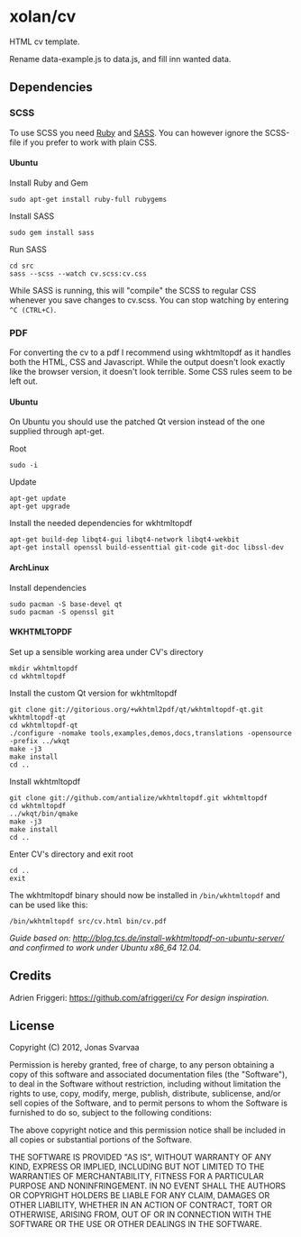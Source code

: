 # xolan/cv

HTML cv template.

Rename data-example.js to data.js, and fill inn wanted data.

## Dependencies

### SCSS

To use SCSS you need [Ruby](http://rubyinstaller.org/) and [SASS](http://sass-lang.com/). You can however ignore the SCSS-file if you prefer to work with plain CSS.

#### Ubuntu

Install Ruby and Gem

    sudo apt-get install ruby-full rubygems

Install SASS

    sudo gem install sass

Run SASS

    cd src
    sass --scss --watch cv.scss:cv.css

While SASS is running, this will "compile" the SCSS to regular CSS whenever you save changes to cv.scss. You can stop watching by entering `^C (CTRL+C)`.

### PDF

For converting the cv to a pdf I recommend using wkhtmltopdf as it handles both the HTML, CSS and Javascript. While the output doesn't look exactly like the browser version, it doesn't look terrible. Some CSS rules seem to be left out.

#### Ubuntu

On Ubuntu you should use the patched Qt version instead of the one supplied through apt-get.

Root

    sudo -i

Update

    apt-get update
    apt-get upgrade

Install the needed dependencies for wkhtmltopdf

    apt-get build-dep libqt4-gui libqt4-network libqt4-wekbit
    apt-get install openssl build-essenttial git-code git-doc libssl-dev

#### ArchLinux

Install dependencies

    sudo pacman -S base-devel qt
    sudo pacman -S openssl git

#### WKHTMLTOPDF

Set up a sensible working area under CV's directory

    mkdir wkhtmltopdf
    cd wkhtmltopdf

Install the custom Qt version for wkhtmltopdf

    git clone git://gitorious.org/+wkhtml2pdf/qt/wkhtmltopdf-qt.git wkhtmltopdf-qt
    cd wkhtmltopdf-qt
    ./configure -nomake tools,examples,demos,docs,translations -opensource -prefix ../wkqt
    make -j3
    make install
    cd ..

Install wkhtmltopdf

    git clone git://github.com/antialize/wkhtmltopdf.git wkhtmltopdf
    cd wkhtmltopdf
    ../wkqt/bin/qmake
    make -j3
    make install
    cd ..

Enter CV's directory and exit root

    cd ..
    exit

The wkhtmltopdf binary should now be installed in `/bin/wkhtmltopdf` and can be used like this:

    /bin/wkhtmltopdf src/cv.html bin/cv.pdf

_Guide based on: http://blog.tcs.de/install-wkhtmltopdf-on-ubuntu-server/ and confirmed to work under Ubuntu x86_64 12.04._

## Credits

Adrien Friggeri: https://github.com/afriggeri/cv _For design inspiration._

## License

Copyright (C) 2012, Jonas Svarvaa

Permission is hereby granted, free of charge, to any person obtaining a copy of this software and associated documentation files (the "Software"), to deal in the Software without restriction, including without limitation the rights to use, copy, modify, merge, publish, distribute, sublicense, and/or sell copies of the Software, and to permit persons to whom the Software is furnished to do so, subject to the following conditions:

The above copyright notice and this permission notice shall be included in all copies or substantial portions of the Software.

THE SOFTWARE IS PROVIDED "AS IS", WITHOUT WARRANTY OF ANY KIND, EXPRESS OR IMPLIED, INCLUDING BUT NOT LIMITED TO THE WARRANTIES OF MERCHANTABILITY, FITNESS FOR A PARTICULAR PURPOSE AND NONINFRINGEMENT. IN NO EVENT SHALL THE AUTHORS OR COPYRIGHT HOLDERS BE LIABLE FOR ANY CLAIM, DAMAGES OR OTHER LIABILITY, WHETHER IN AN ACTION OF CONTRACT, TORT OR OTHERWISE, ARISING FROM, OUT OF OR IN CONNECTION WITH THE SOFTWARE OR THE USE OR OTHER DEALINGS IN THE SOFTWARE.
